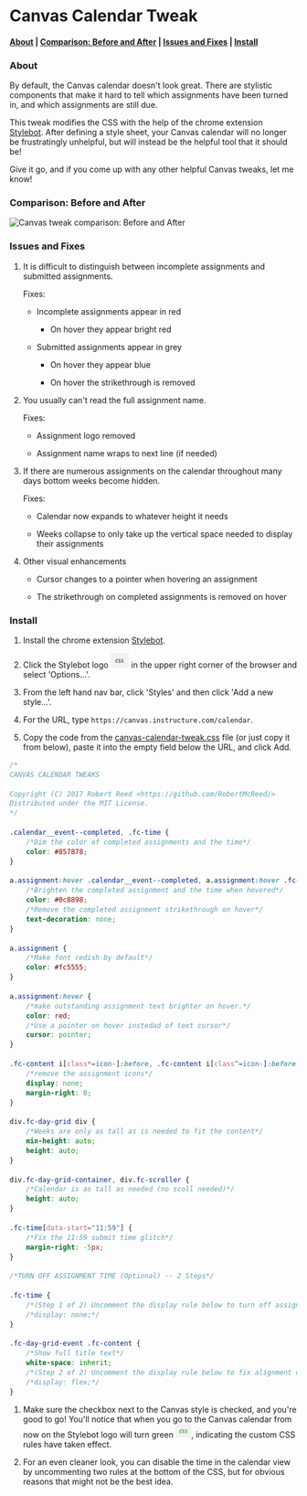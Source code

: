 # Canvas Calendar Tweak

#### [About](#about) | [Comparison: Before and After](#comparison-before-and-after) | [Issues and Fixes](#issues-and-fixes) | [Install](#install)


### About
By default, the Canvas calendar doesn't look great. There are stylistic components that make it hard to tell which assignments have been turned in, and which assignments are still due.

This tweak modifies the CSS with the help of the chrome extension <a href="https://chrome.google.com/webstore/detail/stylebot/oiaejidbmkiecgbjeifoejpgmdaleoha" target="_blank">Stylebot</a>. After defining a style sheet, your Canvas calendar will no longer be frustratingly unhelpful, but will instead be the helpful tool that it should be!

Give it go, and if you come up with any other helpful Canvas tweaks, let me know!

### Comparison: Before and After
![Canvas tweak comparison: Before and After](img/canvas-demo.gif)


### Issues and Fixes

1) It is difficult to distinguish between incomplete assignments and submitted assignments.

     Fixes:

    - Incomplete assignments appear in red

        - On hover they appear bright red


    - Submitted assignments appear in grey

        - On hover they appear blue

        - On hover the strikethrough is removed

2) You usually can't read the full assignment name.

     Fixes:

    - Assignment logo removed

    - Assignment name wraps to next line (if needed)

3) If there are numerous assignments on the calendar throughout many days bottom weeks become hidden.

     Fixes:

    - Calendar now expands to whatever height it needs

    - Weeks collapse to only take up the vertical space needed to display their assignments

4) Other visual enhancements

    - Cursor changes to a pointer when hovering an assignment

    - The strikethrough on completed assignments is removed on hover

### Install
1. Install the chrome extension <a href="https://chrome.google.com/webstore/detail/stylebot/oiaejidbmkiecgbjeifoejpgmdaleoha" target="_blank">Stylebot</a>.

1. Click the Stylebot logo ![Stylebot logo](img/stylebot.png) in the upper right corner of the browser and select 'Options...'.

1. From the left hand nav bar, click 'Styles' and then click 'Add a new style...'.

1. For the URL, type `https://canvas.instructure.com/calendar`.

1. Copy the code from the [canvas-calendar-tweak.css](canvas-calendar-tweak.css) file (or just copy it from below), paste it into the empty field below the URL, and click Add.
```css
/*
CANVAS CALENDAR TWEAKS

Copyright (C) 2017 Robert Reed <https://github.com/RobertMcReed/>
Distributed under the MIT License.
*/

.calendar__event--completed, .fc-time {
    /*Dim the color of completed assignments and the time*/
    color: #857878;
}

a.assignment:hover .calendar__event--completed, a.assignment:hover .fc-time {
    /*Brighten the completed assignment and the time when hovered*/
    color: #0c8898;
    /*Remove the completed assignment strikethrough on hover*/
    text-decoration: none;
}

a.assignment {
    /*Make font redish by default*/
    color: #fc5555;
}

a.assignment:hover {
    /*make outstanding assignment text brighter on hover.*/
    color: red;
    /*Use a pointer on hover instedad of text cursor*/
    cursor: pointer;
}

.fc-content i[class*=icon-]:before, .fc-content i[class^=icon-]:before, .fc-content a[class*=icon-]:before, .fc-content a[class^=icon-]:before {
    /*remove the assignment icons*/
    display: none;
    margin-right: 0;
}

div.fc-day-grid div {
    /*Weeks are only as tall as is needed to fit the content*/
    min-height: auto;
    height: auto;
}

div.fc-day-grid-container, div.fc-scroller {
    /*Calendar is as tall as needed (no scoll needed)*/
    height: auto;
}

.fc-time[data-start="11:59"] {
    /*Fix the 11:59 submit time glitch*/
    margin-right: -5px;
}

/*TURN OFF ASSIGNMENT TIME (Optional) -- 2 Steps*/

.fc-time {
    /*(Step 1 of 2) Uncomment the display rule below to turn off assignment time*/
    /*display: none;*/
}

.fc-day-grid-event .fc-content {
    /*Show full title text*/
    white-space: inherit;
    /*(Step 2 of 2) Uncomment the display rule below to fix alignment of the title when time is off*/
    /*display: flex;*/
}
```

1. Make sure the checkbox next to the Canvas style is checked, and you're good to go! You'll notice that when you go to the Canvas calendar from now on the Stylebot logo will turn green ![Stylebot logo](img/stylebot2.png), indicating the custom CSS rules have taken effect.

1. For an even cleaner look, you can disable the time in the calendar view by uncommenting two rules at the bottom of the CSS, but for obvious reasons that might not be the best idea.
